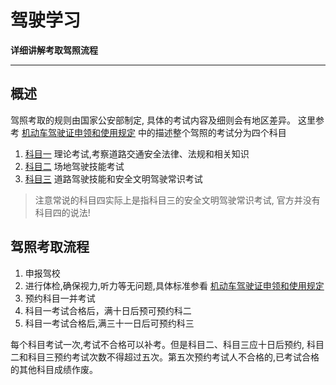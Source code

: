 # 驾驶学习

**详细讲解考取驾照流程**

---

## 概述
驾照考取的规则由国家公安部制定,
具体的考试内容及细则会有地区差异。
这里参考 [机动车驾驶证申领和使用规定](http://jgj.wuhan.gov.cn/flfg/40000.jhtml)
中的描述整个驾照的考试分为四个科目

1. [科目一](科目一.md) 理论考试,考察道路交通安全法律、法规和相关知识
2. [科目二](科目二.md) 场地驾驶技能考试
3. [科目三](科目三.md) 道路驾驶技能和安全文明驾驶常识考试

> 注意常说的科目四实际上是指科目三的安全文明驾驶常识考试,
> 官方并没有科目四的说法!

## 驾照考取流程
1. 申报驾校
2. 进行体检,确保视力,听力等无问题,具体标准参看 [机动车驾驶证申领和使用规定](http://jgj.wuhan.gov.cn/flfg/40000.jhtml)
3. 预约科目一并考试
4. 科目一考试合格后，满十日后预可预约科二
3. 科目一考试合格后,满三十一日后可预约科三


每个科目考试一次,考试不合格可以补考。但是科目二、科目三应十日后预约,
科目二和科目三预约考试次数不得超过五次。第五次预约考试人不合格的,已考试合格的其他科目成绩作废。



